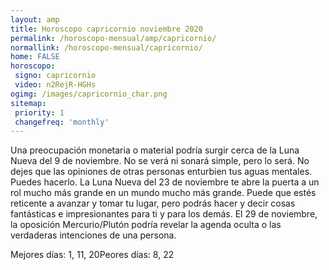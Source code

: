 ```yaml
---
layout: amp
title: Horoscopo capricornio noviembre 2020 
permalink: /horoscopo-mensual/amp/capricornio/
normallink: /horoscopo-mensual/capricornio/
home: FALSE
horoscopo:
 signo: capricornio
 video: n2RejR-HGHs
ogimg: /images/capricornio_char.png
sitemap:
 priority: 1
 changefreq: 'monthly'
---
```



Una preocupación monetaria o material podría surgir cerca de la Luna Nueva del 9 de noviembre. No se verá ni sonará simple, pero lo será. No dejes que las opiniones de otras personas enturbien tus aguas mentales. Puedes hacerlo. La Luna Nueva del 23 de noviembre te abre la puerta a un rol mucho más grande en un mundo mucho más grande. Puede que estés reticente a avanzar y tomar tu lugar, pero podrás hacer y decir cosas fantásticas e impresionantes para ti y para los demás. El 29 de noviembre, la oposición Mercurio/Plutón podría revelar la agenda oculta o las verdaderas intenciones de una persona.

Mejores días: 1, 11, 20Peores días: 8, 22